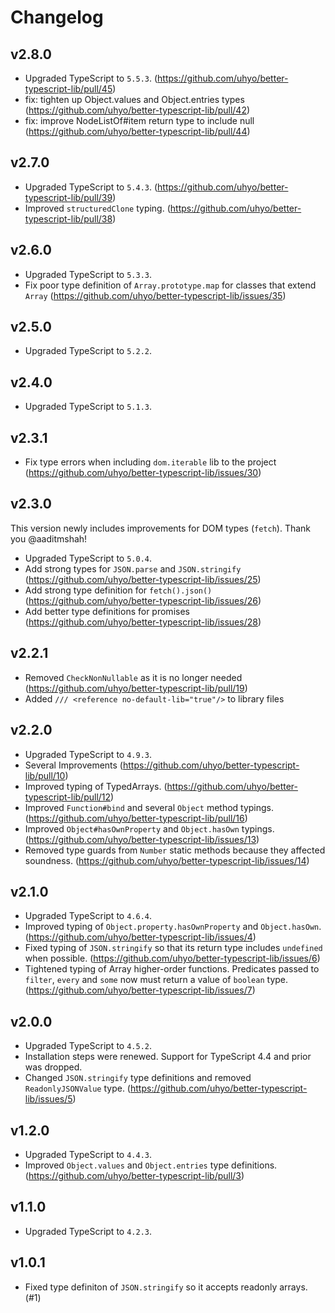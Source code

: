 # Changelog

## v2.8.0

- Upgraded TypeScript to `5.5.3`. (https://github.com/uhyo/better-typescript-lib/pull/45)
- fix: tighten up Object.values and Object.entries types (https://github.com/uhyo/better-typescript-lib/pull/42)
- fix: improve NodeListOf<T>#item return type to include null (https://github.com/uhyo/better-typescript-lib/pull/44)

## v2.7.0

- Upgraded TypeScript to `5.4.3`. (https://github.com/uhyo/better-typescript-lib/pull/39)
- Improved `structuredClone` typing. (https://github.com/uhyo/better-typescript-lib/pull/38)

## v2.6.0

- Upgraded TypeScript to `5.3.3`.
- Fix poor type definition of `Array.prototype.map` for classes that extend `Array` (https://github.com/uhyo/better-typescript-lib/issues/35)

## v2.5.0

- Upgraded TypeScript to `5.2.2`.

## v2.4.0

- Upgraded TypeScript to `5.1.3`.

## v2.3.1

- Fix type errors when including `dom.iterable` lib to the project (https://github.com/uhyo/better-typescript-lib/issues/30)

## v2.3.0

This version newly includes improvements for DOM types (`fetch`). Thank you @aaditmshah!

- Upgraded TypeScript to `5.0.4`.
- Add strong types for `JSON.parse` and `JSON.stringify` (https://github.com/uhyo/better-typescript-lib/issues/25)
- Add strong type definition for `fetch().json()` (https://github.com/uhyo/better-typescript-lib/issues/26)
- Add better type definitions for promises (https://github.com/uhyo/better-typescript-lib/issues/28)

## v2.2.1

- Removed `CheckNonNullable` as it is no longer needed (https://github.com/uhyo/better-typescript-lib/pull/19)
- Added `/// <reference no-default-lib="true"/>` to library files

## v2.2.0

- Upgraded TypeScript to `4.9.3`.
- Several Improvements (https://github.com/uhyo/better-typescript-lib/pull/10)
- Improved typing of TypedArrays. (https://github.com/uhyo/better-typescript-lib/pull/12)
- Improved `Function#bind` and several `Object` method typings. (https://github.com/uhyo/better-typescript-lib/pull/16)
- Improved `Object#hasOwnProperty` and `Object.hasOwn` typings. (https://github.com/uhyo/better-typescript-lib/issues/13)
- Removed type guards from `Number` static methods because they affected soundness. (https://github.com/uhyo/better-typescript-lib/issues/14)

## v2.1.0

- Upgraded TypeScript to `4.6.4`.
- Improved typing of `Object.property.hasOwnProperty` and `Object.hasOwn`. (https://github.com/uhyo/better-typescript-lib/issues/4)
- Fixed typing of `JSON.stringify` so that its return type includes `undefined` when possible. (https://github.com/uhyo/better-typescript-lib/issues/6)
- Tightened typing of Array higher-order functions. Predicates passed to `filter`, `every` and `some` now must return a value of `boolean` type. (https://github.com/uhyo/better-typescript-lib/issues/7)

## v2.0.0

- Upgraded TypeScript to `4.5.2`.
- Installation steps were renewed. Support for TypeScript 4.4 and prior was dropped.
- Changed `JSON.stringify` type definitions and removed `ReadonlyJSONValue` type. (https://github.com/uhyo/better-typescript-lib/issues/5)

## v1.2.0

- Upgraded TypeScript to `4.4.3`.
- Improved `Object.values` and `Object.entries` type definitions. (https://github.com/uhyo/better-typescript-lib/pull/3)

## v1.1.0

- Upgraded TypeScript to `4.2.3`.

## v1.0.1

- Fixed type definiton of `JSON.stringify` so it accepts readonly arrays. (#1)
